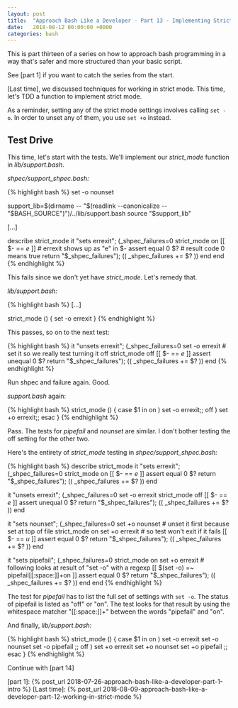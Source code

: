 ```yaml
---
layout: post
title:  "Approach Bash Like a Developer - Part 13 - Implementing Strict Mode"
date:   2018-08-12 00:00:00 +0000
categories: bash
---
```


This is part thirteen of a series on how to approach bash programming in
a way that's safer and more structured than your basic script.

See [part 1] if you want to catch the series from the start.

[Last time], we discussed techniques for working in strict mode.  This
time, let's TDD a function to implement strict mode.

As a reminder, setting any of the strict mode settings involves calling
`set -o`.  In order to unset any of them, you use `set +o` instead.

Test Drive
----------

This time, let's start with the tests.  We'll implement our
*strict_mode* function in *lib/support.bash*.

*shpec/support_shpec.bash:*

{% highlight bash %}
set -o nounset

support_lib=$(dirname -- "$(readlink --canonicalize -- "$BASH_SOURCE")")/../lib/support.bash
source "$support_lib"

[...]

describe strict_mode
  it "sets errexit"; (_shpec_failures=0
    strict_mode on
    [[ $- == *e* ]]       # errexit shows up as "e" in $-
    assert equal 0 $?     # result code 0 means true
    return "$_shpec_failures"); (( _shpec_failures += $? ))
  end
end
{% endhighlight %}

This fails since we don't yet have *strict_mode*.  Let's remedy that.

*lib/support.bash:*

{% highlight bash %}
[...]

strict_mode () {
  set -o errexit
}
{% endhighlight %}

This passes, so on to the next test:

{% highlight bash %}
it "unsets errexit"; (_shpec_failures=0
  set -o errexit    # set it so we really test turning it off
  strict_mode off
  [[ $- == *e* ]]
  assert unequal 0 $?
  return "$_shpec_failures"); (( _shpec_failures += $? ))
end
{% endhighlight %}

Run shpec and failure again.  Good.

*support.bash* again:

{% highlight bash %}
strict_mode () {
  case $1 in
    on  ) set -o errexit;;
    off ) set +o errexit;;
  esac
}
{% endhighlight %}

Pass.  The tests for *pipefail* and *nounset* are similar.  I don't
bother testing the off setting for the other two.

Here's the entirety of *strict_mode* testing in
*shpec/support_shpec.bash:*

{% highlight bash %}
describe strict_mode
  it "sets errexit"; (_shpec_failures=0
    strict_mode on
    [[ $- == *e* ]]
    assert equal 0 $?
    return "$_shpec_failures"); (( _shpec_failures += $? ))
  end

  it "unsets errexit"; (_shpec_failures=0
    set -o errexit
    strict_mode off
    [[ $- == *e* ]]
    assert unequal 0 $?
    return "$_shpec_failures"); (( _shpec_failures += $? ))
  end

  it "sets nounset"; (_shpec_failures=0
    set +o nounset    # unset it first because set at top of file
    strict_mode on
    set +o errexit    # so test won't exit if it fails
    [[ $- == *u* ]]
    assert equal 0 $?
    return "$_shpec_failures"); (( _shpec_failures += $? ))
  end

  it "sets pipefail"; (_shpec_failures=0
    strict_mode on
    set +o errexit
    # following looks at result of "set -o" with a regexp
    [[ $(set -o) =~ pipefail[[:space:]]+on ]]
    assert equal 0 $?
    return "$_shpec_failures"); (( _shpec_failures += $? ))
  end
end
{% endhighlight %}

The test for *pipefail* has to list the full set of settings with `set
-o`.  The status of pipefail is listed as "off" or "on".  The test looks
for that result by using the whitespace matcher "[[:space:]]+" between
the words "pipefail" and "on".

And finally, *lib/support.bash:*

{% highlight bash %}
strict_mode () {
  case $1 in
    on )
      set -o errexit
      set -o nounset
      set -o pipefail
      ;;
    off )
      set +o errexit
      set +o nounset
      set +o pipefail
      ;;
  esac
}
{% endhighlight %}

Continue with [part 14]

  [part 1]:     {% post_url 2018-07-26-approach-bash-like-a-developer-part-1-intro                    %}
  [Last time]:  {% post_url 2018-08-09-approach-bash-like-a-developer-part-12-working-in-strict-mode  %}
